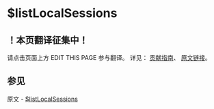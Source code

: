 # $listLocalSessions

## ！本页翻译征集中！

请点击页面上方 EDIT THIS PAGE 参与翻译。
详见：
[贡献指南]( https://github.com/JinMuInfo/MongoDB-Manual-zh/blob/master/CONTRIBUTING.md )、
[原文链接](  https://docs.mongodb.com/manual/reference/operator/aggregation/listLocalSessions/  )。

## 参见

原文 - [$listLocalSessions]( https://docs.mongodb.com/manual/reference/operator/aggregation/listLocalSessions/ )

